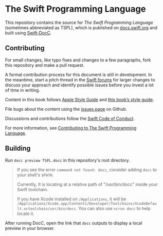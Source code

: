 # The Swift Programming Language

This repository contains the source for *The Swift Programming Language*
(sometimes abbreviated as TSPL),
which is published on [docs.swift.org][published]
and built using [Swift-DocC][docc].

## Contributing

For small changes,
like typo fixes and changes to a few paragraphs,
fork this repository and make a pull request.

A formal contribution process for this document is still in development.
In the meantime,
start a pitch thread in the [Swift forums][forum] for larger changes
to discuss your approach and identify possible issues
before you invest a lot of time in writing.

Content in this book follows [Apple Style Guide][asg]
and [this book’s style guide][tspl-style].

File bugs about the content using the [issues page][bugs] on Github.

Discussions and contributions follow the [Swift Code of Conduct][conduct].

For more information, see [Contributing to The Swift Programming Language][contributing].

[asg]: https://help.apple.com/applestyleguide/
[bugs]: https://github.com/apple/swift-book/issues
[conduct]: https://www.swift.org/code-of-conduct
[contributing]: /CONTRIBUTING.md
[forum]: https://forums.swift.org/c/swift-documentation/92
[tspl-style]: /Style.md
[published]: https://docs.swift.org/swift-book/documentation/the-swift-programming-language/
[docc]: https://github.com/apple/swift-docc

## Building

Run `docc preview TSPL.docc`
in this repository's root directory.

> If you see the error `command not found: docc`, consider adding `docc` to your shell's `$PATH`.
>
> Currently, It is locating at a relative path of "/usr/bin/docc" inside your Swift toolchain.
>
> If you have Xcode installed on `/Applications`, it will be `/Applications/Xcode.app/Contents/Developer/Toolchains/XcodeDefault.xctoolchain/usr/bin/docc`. You can also use `xcrun docc` to help locate it.

After running DocC, open the link that `docc` outputs
to display a local preview in your browser.
